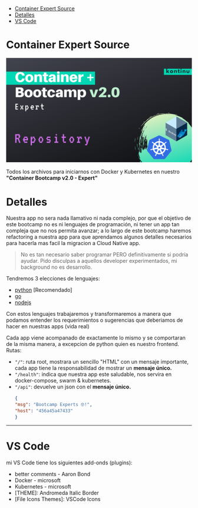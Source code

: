 <!-- TOC -->

- [Container Expert Source](#container-expert-source)
- [Detalles](#detalles)
- [VS Code](#vs-code)

<!-- /TOC -->

# Container Expert Source
![1](./docs/images/DockerBootcampv2.0-expert.png)

Todos los archivos para iniciarnos con Docker y Kubernetes en nuestro **"Container Bootcamp v2.0 - Expert"**


# Detalles

Nuestra app no sera nada llamativo ni nada complejo, por que el objetivo de este bootcamp no es ni lenguajes de programación, ni tener un app tan compleja que no nos permita avanzar; a lo largo de este bootcamp haremos refactoring a nuestra app para que aprendamos algunos detalles necesarios para hacerla mas facil la migracion a Cloud Native app.

> No es tan necesario saber programar PERO definitivamente si podría ayudar.
> Pido disculpas a aquellos developer experimentados, mi background no es desarrollo.

Tendremos 3 elecciones de lenguajes:

- [python](./src/python/app.py) [Recomendado]
- [go](./src/go/main.go)
- [nodejs](./src/nodejs/app.js)

Con estos lenguajes trabajaremos y transformaremos a manera que podamos entender los requerimientos o sugerencias que deberiamos de hacer en nuestras apps (vida real)


Cada app viene acompanado de exactamente lo mismo y se comportaran de la misma manera, a excepcion de python quien es nuestro frontend. Rutas:

- `"/"`: ruta root, mostrara un sencillo "HTML" con un mensaje importante, cada app tiene la responsabilidad de mostrar un **mensaje único.**
- `"/health"`: indica que nuestra app este saludable, nos servira en docker-compose, swarm & kubernetes.
- `"/api"`: devuelve un json con el **mensaje único.**
    ```json
    {
    "msg": "Bootcamp Experts 🤓!",
    "host": "456a45a47433"
    }
    ```


---
# VS Code

mi VS Code tiene los siguientes add-onds (plugins):

- better comments - Aaron Bond
- Docker - microsoft
- Kubernetes - microsoft
- [THEME]: Andromeda Italic Border
- [File Icons Themes]: VSCode Icons
